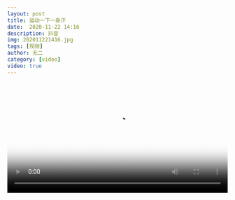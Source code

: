 ```yaml
---
layout: post
title: 运动一下一身汗
date:  2020-11-22 14:16
description: 抖音
img: 202011221416.jpg
tags: [视频]
author: 无二
category: [video]
video: true
---
```

<video controls loop preload="auto" poster="/assets/img/202011221416.jpg" width="100%" src="https://oss.xnan.top/%E5%B8%85%E5%93%A5%E8%A7%86%E9%A2%91/%E6%97%A0%E4%BA%8C/%E8%BF%90%E5%8A%A8%E4%B8%80%E4%B8%8B%E4%B8%80%E8%BA%AB%E6%B1%97.mp4"></video>
     
